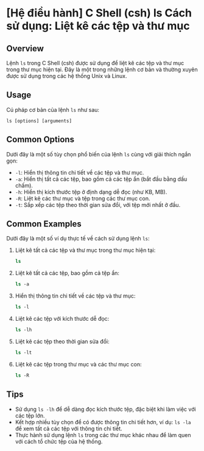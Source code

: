 # [Hệ điều hành] C Shell (csh) ls Cách sử dụng: Liệt kê các tệp và thư mục

## Overview
Lệnh `ls` trong C Shell (csh) được sử dụng để liệt kê các tệp và thư mục trong thư mục hiện tại. Đây là một trong những lệnh cơ bản và thường xuyên được sử dụng trong các hệ thống Unix và Linux.

## Usage
Cú pháp cơ bản của lệnh `ls` như sau:
```
ls [options] [arguments]
```

## Common Options
Dưới đây là một số tùy chọn phổ biến của lệnh `ls` cùng với giải thích ngắn gọn:

- `-l`: Hiển thị thông tin chi tiết về các tệp và thư mục.
- `-a`: Hiển thị tất cả các tệp, bao gồm cả các tệp ẩn (bắt đầu bằng dấu chấm).
- `-h`: Hiển thị kích thước tệp ở định dạng dễ đọc (như KB, MB).
- `-R`: Liệt kê các thư mục và tệp trong các thư mục con.
- `-t`: Sắp xếp các tệp theo thời gian sửa đổi, với tệp mới nhất ở đầu.

## Common Examples
Dưới đây là một số ví dụ thực tế về cách sử dụng lệnh `ls`:

1. Liệt kê tất cả các tệp và thư mục trong thư mục hiện tại:
   ```csh
   ls
   ```

2. Liệt kê tất cả các tệp, bao gồm cả tệp ẩn:
   ```csh
   ls -a
   ```

3. Hiển thị thông tin chi tiết về các tệp và thư mục:
   ```csh
   ls -l
   ```

4. Liệt kê các tệp với kích thước dễ đọc:
   ```csh
   ls -lh
   ```

5. Liệt kê các tệp theo thời gian sửa đổi:
   ```csh
   ls -lt
   ```

6. Liệt kê các tệp trong thư mục và các thư mục con:
   ```csh
   ls -R
   ```

## Tips
- Sử dụng `ls -lh` để dễ dàng đọc kích thước tệp, đặc biệt khi làm việc với các tệp lớn.
- Kết hợp nhiều tùy chọn để có được thông tin chi tiết hơn, ví dụ: `ls -la` để xem tất cả các tệp với thông tin chi tiết.
- Thực hành sử dụng lệnh `ls` trong các thư mục khác nhau để làm quen với cách tổ chức tệp của hệ thống.